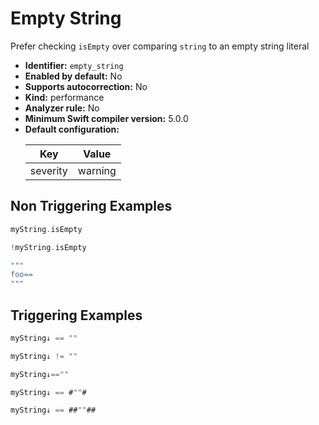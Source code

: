 # Empty String

Prefer checking `isEmpty` over comparing `string` to an empty string literal

* **Identifier:** `empty_string`
* **Enabled by default:** No
* **Supports autocorrection:** No
* **Kind:** performance
* **Analyzer rule:** No
* **Minimum Swift compiler version:** 5.0.0
* **Default configuration:**
  <table>
  <thead>
  <tr><th>Key</th><th>Value</th></tr>
  </thead>
  <tbody>
  <tr>
  <td>
  severity
  </td>
  <td>
  warning
  </td>
  </tr>
  </tbody>
  </table>

## Non Triggering Examples

```swift
myString.isEmpty
```

```swift
!myString.isEmpty
```

```swift
"""
foo==
"""
```

## Triggering Examples

```swift
myString↓ == ""
```

```swift
myString↓ != ""
```

```swift
myString↓==""
```

```swift
myString↓ == #""#
```

```swift
myString↓ == ##""##
```